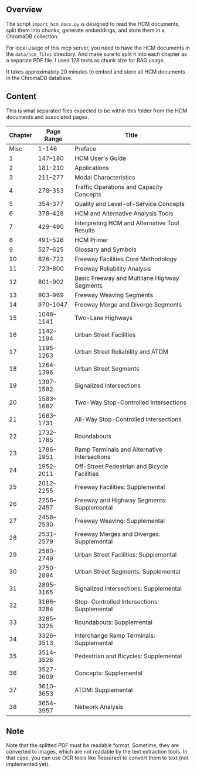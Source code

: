 ## Overview
The script `import_hcm_docs.py` is designed to read the HCM documents, split them into chunks, generate embeddings, and store them in a ChromaDB collection.

For local usage of this mcp server, you need to have the HCM documents in the `data/hcm_files` directory. And make sure to split it into each chapter as a separate PDF file. I used 128 texts as chunk size for RAG usage.

It takes approximately 20 minutes to embed and store all HCM documents in the ChromaDB database.

## Content

This is what separated files expected to be within this folder from the HCM documents and associated pages.

| Chapter | Page Range  | Title                                                 |
|---------|-------------|-------------------------------------------------------|
| Misc    | 1-146       | Preface                                               |
| 1       | 147–180     | HCM User's Guide                                      |
| 2       | 181–210     | Applications                                          |
| 3       | 211–277     | Modal Characteristics                                 |
| 4       | 278–353     | Traffic Operations and Capacity Concepts              |
| 5       | 354–377     | Quality and Level-of-Service Concepts                 |
| 6       | 378–428     | HCM and Alternative Analysis Tools                    |
| 7       | 429–490     | Interpreting HCM and Alternative Tool Results         |
| 8       | 491–526     | HCM Primer                                            |
| 9       | 527–625     | Glossary and Symbols                                  |
| 10      | 626–722     | Freeway Facilities Core Methodology                   |
| 11      | 723–800     | Freeway Reliability Analysis                          |
| 12      | 801–902     | Basic Freeway and Multilane Highway Segments          |
| 13      | 903–969     | Freeway Weaving Segments                              |
| 14      | 970–1047    | Freeway Merge and Diverge Segments                    |
| 15      | 1048–1141   | Two-Lane Highways                                     |
| 16      | 1142–1194   | Urban Street Facilities                               |
| 17      | 1195–1263   | Urban Street Reliability and ATDM                     |
| 18      | 1264–1396   | Urban Street Segments                                 |
| 19      | 1397–1582   | Signalized Intersections                              |
| 20      | 1583–1682   | Two-Way Stop-Controlled Intersections                 |
| 21      | 1683–1731   | All-Way Stop-Controlled Intersections                 |
| 22      | 1732–1785   | Roundabouts                                           |
| 23      | 1786–1951   | Ramp Terminals and Alternative Intersections          |
| 24      | 1952–2011   | Off-Street Pedestrian and Bicycle Facilities          |
| 25      | 2012–2255   | Freeway Facilities: Supplemental                      |
| 26      | 2256–2457   | Freeway and Highway Segments: Supplemental            |
| 27      | 2458–2530   | Freeway Weaving: Supplemental                         |
| 28      | 2531–2579   | Freeway Merges and Diverges: Supplemental             |
| 29      | 2580–2749   | Urban Street Facilities: Supplemental                 |
| 30      | 2750–2894   | Urban Street Segments: Supplemental                   |
| 31      | 2895–3165   | Signalized Intersections: Supplemental                |
| 32      | 3166–3284   | Stop-Controlled Intersections: Supplemental           |
| 33      | 3285–3325   | Roundabouts: Supplemental                             |
| 34      | 3326–3513   | Interchange Ramp Terminals: Supplemental              |
| 35      | 3514–3526   | Pedestrian and Bicycles: Supplemental                 |
| 36      | 3527-3609   | Concepts: Supplemental                                |
| 37      | 3610–3653   | ATDM: Supplemental                                    |
| 38      | 3654–3957   | Network Analysis                                      |

## Note
Note that the splitted PDF must be readable format. Sometime, they are converted to images, which are not readable by the text extraction tools. In that case, you can use OCR tools like Tesseract to convert them to text (not implemented yet).